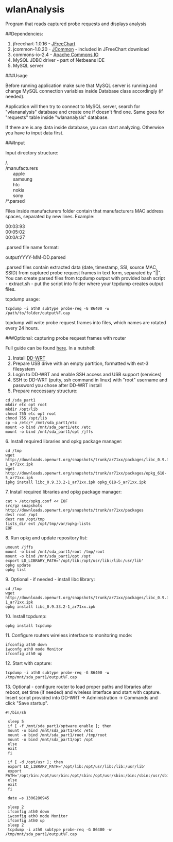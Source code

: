 wlanAnalysis
============

Program that reads captured probe requests and displays analysis

##Dependencies:

1.  jfreechart-1.0.16 - [JFreeChart](http://www.jfree.org/jfreechart/download.html)
2.  jcommon-1.0.20 - [JCommon](http://www.jfree.org/jcommon/) - included in JFreeChart download
3.  commons-io-2.4 - [Apache Commons IO](http://commons.apache.org/proper/commons-io/)
4.  MySQL JDBC driver - part of Netbeans IDE
5.  MySQL server

###Usage

Before running application make sure that MySQL server is running and change MySQL connection variables inside Database class accordingly (if needed).

Application will then try to connect to MySQL server, search for "wlananalysis" database and create one if doesn't find one. Same goes for "requests" table inside "wlananalysis" database.

If there are is any data inside database, you can start analyzing. Otherwise you have to input data first.

###Input

Input directory structure:

/.<br>
/manufacturers<br>
&nbsp;&nbsp;&nbsp;&nbsp;&nbsp;&nbsp;apple<br>
&nbsp;&nbsp;&nbsp;&nbsp;&nbsp;&nbsp;samsung<br>
&nbsp;&nbsp;&nbsp;&nbsp;&nbsp;&nbsp;htc<br>
&nbsp;&nbsp;&nbsp;&nbsp;&nbsp;&nbsp;nokia<br>
&nbsp;&nbsp;&nbsp;&nbsp;&nbsp;&nbsp;sony<br>
/*.parsed

Files inside manufacturers folder contain that manufacturers MAC address spaces, separated by new lines. Example:

00:03:93<br>
00:05:02<br>
00:0A:27<br>

.parsed file name format:

outputYYYY-MM-DD.parsed

.parsed files contain extracted data (date, timestamp, SSI, source MAC, SSID) from captured probe request frames in text form, separated by "||". You can create parsed files from tcpdump output with provided bash script - extract.sh - put the script into folder where your tcpdump creates output files.

tcpdump usage:

`tcpdump -i ath0 subtype probe-req -G 86400 -w /path/to/folder/output%F.cap`

tcpdump will write probe request frames into files, which names are rotated every 24 hours.

###Optional: capturing probe request frames with router

Full guide can be found [here](http://www.dd-wrt.com/phpBB2/viewtopic.php?t=86912). In a nutshell:

1.  Install [DD-WRT](http://www.dd-wrt.com/site/)
2.  Prepare USB drive with an empty partition, formatted with ext-3 filesystem
3.  Login to DD-WRT and enable SSH access and USB support (services)
4.  SSH to DD-WRT (putty, ssh command in linux) with "root" username and password you chose after DD-WRT install
5.  Prepare neccessary structure:  

```
cd /sda_part1
mkdir etc opt root
mkdir /opt/lib
chmod 755 etc opt root
chmod 755 /opt/lib
cp –a /etc/* /mnt/sda_part1/etc
mount -o bind /mnt/sda_part1/etc /etc 
mount -o bind /mnt/sda_part1/opt /jffs
```

6\.  Install required libraries and opkg package manager:

```
cd /tmp
wget http://downloads.openwrt.org/snapshots/trunk/ar71xx/packages/libc_0.9.33.2-1_ar71xx.ipk
wget http://downloads.openwrt.org/snapshots/trunk/ar71xx/packages/opkg_618-5_ar71xx.ipk
ipkg install libc_0.9.33.2-1_ar71xx.ipk opkg_618-5_ar71xx.ipk
```

7\.  Install required libraries and opkg package manager:

```
cat > /etc/opkg.conf << EOF
src/gz snapshots http://downloads.openwrt.org/snapshots/trunk/ar71xx/packages
dest root /opt 
dest ram /opt/tmp
lists_dir ext /opt/tmp/var/opkg-lists
EOF
```

8\.  Run opkg and update repository list:

```
umount /jffs
mount -o bind /mnt/sda_part1/root /tmp/root
mount -o bind /mnt/sda_part1/opt /opt
export LD_LIBRARY_PATH='/opt/lib:/opt/usr/lib:/lib:/usr/lib'
opkg update
opkg list
```

9\.  Optional - if needed - install libc library:

```
cd /tmp
wget http://downloads.openwrt.org/snapshots/trunk/ar71xx/packages/libc_0.9.33.2-1_ar71xx.ipk
opkg install libc_0.9.33.2-1_ar71xx.ipk
```

10\.  Install tcpdump:

```
opkg install tcpdump
```

11\.  Configure routers wireless interface to monitoring mode:

```
ifconfig ath0 down
iwconfg ath0 mode Monitor
ifconfig ath0 up
```

12\.  Start with capture:

```
tcpdump -i ath0 subtype probe-req -G 86400 -w /tmp/mnt/sda_part1/output%F.cap
```

13\.  Optional - configure router to load proper paths and libraries after reboot, set time (if needed) and wireless interface and start with capture. Insert script provided into DD-WRT -> Administration -> Commands and click "Save startup".

```
#!/bin/sh 

 sleep 5 
 if [ -f /mnt/sda_part1/optware.enable ]; then
 mount -o bind /mnt/sda_part1/etc /etc 
 mount -o bind /mnt/sda_part1/root /tmp/root 
 mount -o bind /mnt/sda_part1/opt /opt 
 else
 exit
 fi

 if [ -d /opt/usr ]; then
 export LD_LIBRARY_PATH='/opt/lib:/opt/usr/lib:/lib:/usr/lib' 
 export PATH='/opt/bin:/opt/usr/bin:/opt/sbin:/opt/usr/sbin:/bin:/sbin:/usr/sbin:/usr/bin'
 else
 exit
 fi

 date –s 1306280945

 sleep 2
 ifconfig ath0 down
 iwconfig ath0 mode Monitor
 ifconfig ath0 up
 sleep 2
 tcpdump -i ath0 subtype probe-req -G 86400 -w /tmp/mnt/sda_part1/output%F.cap
```
